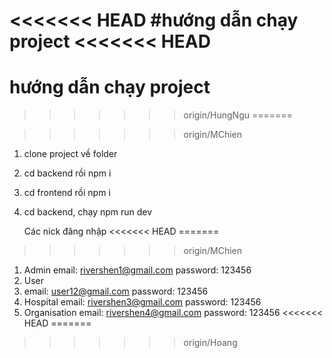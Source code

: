 <<<<<<< HEAD
#hướng dẫn chạy project
<<<<<<< HEAD
=======
# hướng dẫn chạy project
>>>>>>> origin/HungNgu
=======

>>>>>>> origin/MChien
1. clone project về folder
2. cd backend rồi npm i
3. cd frontend rồi npm i
4. cd backend, chạy npm run dev

   Các nick đăng nhập
<<<<<<< HEAD
=======

>>>>>>> origin/MChien
   1. Admin
      email: rivershen1@gmail.com
      password: 123456
   2. User
   3. 
      email: user12@gmail.com
      password: 123456
   4. Hospital
      email: rivershen3@gmail.com
      password: 123456
   5. Organisation
      email: rivershen4@gmail.com
      password: 123456
<<<<<<< HEAD
=======
      
      
   
>>>>>>> origin/Hoang
